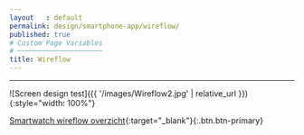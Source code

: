 ```yaml
---
layout   : default
permalink: design/smartphone-app/wireflow/
published: true
# Custom Page Variables
# ─────────────────────
title: Wireflow
---
```

___ 

![Screen design test]({{ '/images/Wireflow2.jpg' | relative_url }}){:style="width: 100%"}

[Smartwatch wireflow overzicht](https://xd.adobe.com/view/9a5618e6-0455-48cd-48f7-aa6fc86916e9-ec67/){:target="_blank"}{:.btn.btn-primary}




